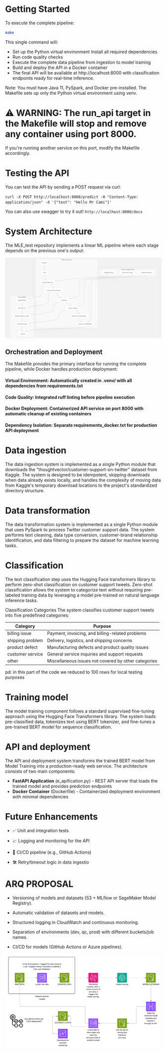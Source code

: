 # Getting Started
To execute the complete pipeline:

```bash
make
```
This single command will:

- Set up the Python virtual environment
Install all required dependencies
- Run code quality checks
- Execute the complete data pipeline from ingestion to model training
- Build and deploy the API in a Docker container
- The final API will be available at http://localhost:8000 with classification endpoints ready for real-time inference.

Note: You must have Java 11, PySpark, and Docker pre-installed.
The Makefile sets up only the Python virtual environment using venv.

# ⚠️ WARNING: The run_api target in the Makefile will stop and remove any container using port 8000.
If you're running another service on this port, modify the Makefile accordingly.

# Testing the API
You can test the API by sending a POST request via curl:

`curl -X POST http://localhost:8000/predict -H "Content-Type: application/json" -d '{"text": "Hello Mr Cami"}'`

You can also use swagger to try it out!
`http://localhost:8000/docs`



# System Architecture
The MLE_test repository implements a linear ML pipeline where each stage depends on the previous one's output:

![System Architecture](images/system_architecture.png)

## Orchestration and Deployment
The Makefile provides the primary interface for running the complete pipeline, while Docker handles production deployment:

#### Virtual Environment: Automatically created in .venv/ with all dependencies from requirements.txt
#### Code Quality: Integrated ruff linting before pipeline execution
#### Docker Deployment: Containerized API service on port 8000 with automatic cleanup of existing containers
#### Dependency Isolation: Separate requirements_docker.txt for production API deployment

# Data ingestion
The data ingestion system is implemented as a single Python module that downloads the "thoughtvector/customer-support-on-twitter" dataset from Kaggle. The system is designed to be idempotent, skipping downloads when data already exists locally, and handles the complexity of moving data from Kaggle's temporary download locations to the project's standardized directory structure.

# Data transformation
The data transformation system is implemented as a single Python module that uses PySpark to process Twitter customer support data. The system performs text cleaning, data type conversion, customer-brand relationship identification, and data filtering to prepare the dataset for machine learning tasks.

# Classification
The text classification step uses the Hugging Face transformers library to perform zero-shot classification on customer support tweets. Zero-shot classification allows the system to categorize text without requiring pre-labeled training data by leveraging a model pre-trained on natural language inference tasks.

Classification Categories
The system classifies customer support tweets into five predefined categories:

| Category         | Purpose                                            |
|------------------|----------------------------------------------------|
| billing issue    | Payment, invoicing, and billing-related problems   |
| shipping problem | Delivery, logistics, and shipping concerns         |
| product defect   | Manufacturing defects and product quality issues   |
| customer service | General service inquiries and support requests     |
| other            | Miscellaneous issues not covered by other categories |

pd: in this part of the code we reduced to 100 rows for local testing purposes

# Training model
The model training component follows a standard supervised fine-tuning approach using the Hugging Face Transformers library. The system loads pre-classified data, tokenizes text using BERT tokenizer, and fine-tunes a pre-trained BERT model for sequence classification.

# API and deployment
The API and deployment system transforms the trained BERT model from Model Training into a production-ready web service. The architecture consists of two main components:

 - **FastAPI Application** (e_apification.py) - REST API server that loads the trained model and provides prediction endpoints
 - **Docker Container** (Dockerfile) - Containerized deployment environment with minimal dependencies

# Future Enhancements

 - ✅ Unit and integration tests

 - 📈 Logging and monitoring for the API

 - 🧪 CI/CD pipeline (e.g., GitHub Actions)

 - 🛠️ Retry/timeout logic in data ingestio

# ARQ PROPOSAL
 - Versioning of models and datasets (S3 + MLflow or SageMaker Model Registry).

 - Automatic validation of datasets and models.

 - Structured logging in CloudWatch and continuous monitoring.

 - Separation of environments (dev, qc, prod) with different buckets/job names.

 - CI/CD for models (GitHub Actions or Azure pipelines).

![System Architecture](images/model_arq.png)